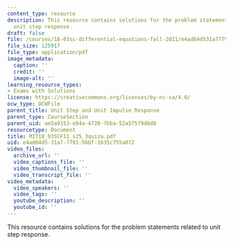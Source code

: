 ```yaml
---
content_type: resource
description: This resource contains solutions for the problem statements related to
  unit step response.
draft: false
file: /courses/18-03sc-differential-equations-fall-2011/e4ad64d531a7779156bf1635c755a072_MIT18_03SCF11_s25_3quiza.pdf
file_size: 125917
file_type: application/pdf
image_metadata:
  caption: ''
  credit: ''
  image-alt: ''
learning_resource_types:
- Exams with Solutions
license: https://creativecommons.org/licenses/by-nc-sa/4.0/
ocw_type: OCWFile
parent_title: Unit Step and Unit Impulse Response
parent_type: CourseSection
parent_uid: ae5a9153-e84a-4720-7bba-52a575f9d6d8
resourcetype: Document
title: MIT18_03SCF11_s25_3quiza.pdf
uid: e4ad64d5-31a7-7791-56bf-1635c755a072
video_files:
  archive_url: ''
  video_captions_file: ''
  video_thumbnail_file: ''
  video_transcript_file: ''
video_metadata:
  video_speakers: ''
  video_tags: ''
  youtube_description: ''
  youtube_id: ''
---
```

This resource contains solutions for the problem statements related to unit step response.